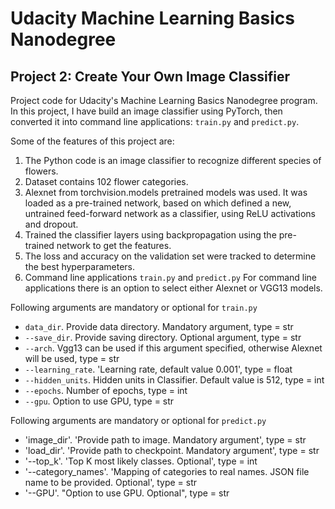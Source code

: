 # Udacity Machine Learning Basics Nanodegree

## Project 2: Create Your Own Image Classifier

Project code for Udacity's Machine Learning Basics Nanodegree program. In this project, I have build an image classifier using PyTorch, then converted it into command line applications: `train.py` and  `predict.py`.

Some of the features of this project are:
1. The Python code is an image classifier to recognize different species of flowers.
2. Dataset contains 102 flower categories.
3. Alexnet from torchvision.models pretrained models was used. It was loaded as a pre-trained network, based on which defined a new, untrained feed-forward network as a classifier, using ReLU activations and dropout.
4. Trained the classifier layers using backpropagation using the pre-trained network to get the features.
5. The loss and accuracy on the validation set were tracked to determine the best hyperparameters.
6. Command line applications `train.py` and `predict.py`
For command line applications there is an option to select either Alexnet or VGG13 models.

Following arguments are mandatory or optional for `train.py`

- `data_dir`. Provide data directory. Mandatory argument, type = str
- `--save_dir`. Provide saving directory. Optional argument, type = str
- `--arch`. Vgg13 can be used if this argument specified, otherwise Alexnet will be used, type = str
- `--learning_rate`. 'Learning rate, default value 0.001', type = float
- `--hidden_units`. Hidden units in Classifier. Default value is 512, type = int
- `--epochs`. Number of epochs, type = int
- `--gpu`. Option to use GPU, type = str

Following arguments are mandatory or optional for `predict.py`

- 'image_dir'. 'Provide path to image. Mandatory argument', type = str
- 'load_dir'. 'Provide path to checkpoint. Mandatory argument', type = str
- '--top_k'. 'Top K most likely classes. Optional', type = int
- '--category_names'. 'Mapping of categories to real names. JSON file name to be provided. Optional', type = str
- '--GPU'. "Option to use GPU. Optional", type = str
